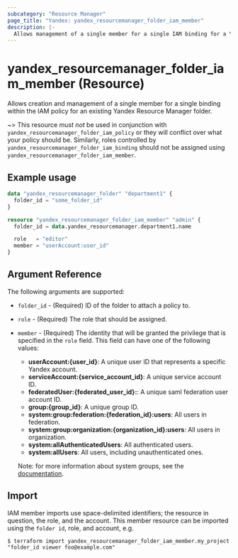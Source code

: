 ```yaml
---
subcategory: "Resource Manager"
page_title: "Yandex: yandex_resourcemanager_folder_iam_member"
description: |-
  Allows management of a single member for a single IAM binding for a Yandex Resource Manager folder.
---
```


# yandex_resourcemanager_folder_iam_member (Resource)

Allows creation and management of a single member for a single binding within the IAM policy for an existing Yandex Resource Manager folder.

~> This resource *must not* be used in conjunction with `yandex_resourcemanager_folder_iam_policy` or they will conflict over what your policy should be. Similarly, roles controlled by `yandex_resourcemanager_folder_iam_binding` should not be assigned using `yandex_resourcemanager_folder_iam_member`.

## Example usage

```terraform
data "yandex_resourcemanager_folder" "department1" {
  folder_id = "some_folder_id"
}

resource "yandex_resourcemanager_folder_iam_member" "admin" {
  folder_id = data.yandex_resourcemanager.department1.name

  role   = "editor"
  member = "userAccount:user_id"
}
```

## Argument Reference

The following arguments are supported:

* `folder_id` - (Required) ID of the folder to attach a policy to.

* `role` - (Required) The role that should be assigned.

* `member` - (Required) The identity that will be granted the privilege that is specified in the `role` field. This field can have one of the following values:
  * **userAccount:{user_id}**: A unique user ID that represents a specific Yandex account.
  * **serviceAccount:{service_account_id}**: A unique service account ID.
  * **federatedUser:{federated_user_id}:**: A unique saml federation user account ID.
  * **group:{group_id}**: A unique group ID.
  * **system:group:federation:{federation_id}:users**: All users in federation.
  * **system:group:organization:{organization_id}:users**: All users in organization.
  * **system:allAuthenticatedUsers**: All authenticated users.
  * **system:allUsers**: All users, including unauthenticated ones.

  Note: for more information about system groups, see the [documentation](https://cloud.yandex.com/docs/iam/concepts/access-control/system-group).

## Import

IAM member imports use space-delimited identifiers; the resource in question, the role, and the account. This member resource can be imported using the `folder id`, role, and account, e.g.

```
$ terraform import yandex_resourcemanager_folder_iam_member.my_project "folder_id viewer foo@example.com"
```
